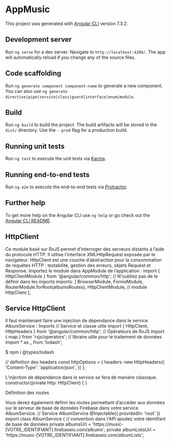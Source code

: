 # AppMusic

This project was generated with [Angular CLI](https://github.com/angular/angular-cli) version 7.3.2.

## Development server

Run `ng serve` for a dev server. Navigate to `http://localhost:4200/`. The app will automatically reload if you change any of the source files.

## Code scaffolding

Run `ng generate component component-name` to generate a new component. You can also use `ng generate directive|pipe|service|class|guard|interface|enum|module`.

## Build

Run `ng build` to build the project. The build artifacts will be stored in the `dist/` directory. Use the `--prod` flag for a production build.

## Running unit tests

Run `ng test` to execute the unit tests via [Karma](https://karma-runner.github.io).

## Running end-to-end tests

Run `ng e2e` to execute the end-to-end tests via [Protractor](http://www.protractortest.org/).

## Further help

To get more help on the Angular CLI use `ng help` or go check out the [Angular CLI README](https://github.com/angular/angular-cli/blob/master/README.md).

## HttpClient

Ce module basé sur RxJS permet d’interroger des serveurs distants à l’aide du
protocole HTTP. Il utilise l’interface XMLHttpRequest exposée par le navigateur.
HttpClient est une couche d’abstraction pour la consommation de requêtes
HTTP : testabilité, gestion des erreurs, objets Request et Response.
Importez le module dans AppModule de l’application :
import { HttpClientModule } from '@angular/common/http';
// N'oubliez pas de le définir dans les imports
imports: [
BrowserModule,
FormsModule,
RouterModule.forRoot(albumsRoutes),
HttpClientModule, // module HttpClient
],

## Service HttpClient
Il faut maintenant faire une injection de dépendance dans le service AlbumService :
Imports
// Service et classe utile
import { HttpClient, HttpHeaders } from '@angular/common/http';
// Opérateurs de RxJS
import { map } from 'rxjs/operators';
// libraire utile pour le traitement de données
import * as _ from 'lodash';

$ npm i @types/lodash

// définition des headers
const httpOptions = {
headers: new HttpHeaders({
'Content-Type': 'application/json',
})
};

L’injection de dépendance dans le service se fera de manière classique.
constructor(private http: HttpClient) { }

Définition des routes

Vous devez également définir les routes permettant d’accéder aux données sur le
serveur de base de données Firebase dans votre service AlbumService.
// Service AlbumService
@Injectable({
providedIn: 'root'
})
export class AlbumService {
// convention dans l'API ajoutez votre identifant de base de données
private albumsUrl = 'https://music-[VOTRE_IDENTIFIANT].firebaseio.com/albums';
private albumListsUrl = 'https://music-[VOTRE_IDENTIFIANT].firebaseio.com/albumLists';
